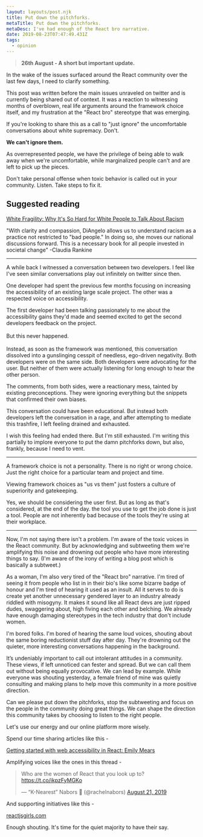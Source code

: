 ```yaml
---
layout: layouts/post.njk
title: Put down the pitchforks.
metaTitle: Put down the pitchforks.
metaDesc: I've had enough of the React bro narrative.
date: 2019-08-23T07:47:49.431Z
tags:
  - opinion
---
```

> **26th August - A short but important update.**

In the wake of the issues surfaced around the React community over the last few days, I need to clarify something.

This post was written before the main issues unraveled on twitter and is currently being shared out of context. It was a reaction to witnessing months of overblown, real life arguments around the framework choice itself, and my frustration at the "React bro" stereotype that was emerging.

If you're looking to share this as a call to "just ignore" the uncomfortable conversations about white supremacy. Don't.

**We can't ignore them.**

As overrepresented people, we have the privilege of being able to walk away when we're uncomfortable, while marginalized people can't and are left to pick up the pieces.

Don't take personal offense when toxic behavior is called out in your community. Listen. Take steps to fix it.

## Suggested reading



[White Fragility: Why It's So Hard for White People to Talk About Racism](https://www.amazon.co.uk/White-Fragility-People-About-Racism/dp/0141990562/ref=sr_1_1?adgrpid=63360820236&gclid=EAIaIQobChMI4LLV3aih5AIVguFRCh1XJAprEAAYAiAAEgLLs_D_BwE&hvadid=317560218377&hvdev=c&hvlocphy=9045162&hvnetw=g&hvpos=1t2&hvqmt=e&hvrand=5133184283976352269&hvtargid=kwd-652158945522&hydadcr=24428_1748934&keywords=white+fragility+books&qid=1566849367&s=gateway&sr=8-1)

"With clarity and compassion, DiAngelo allows us to understand racism as a practice not restricted to "bad people." In doing so, she moves our national discussions forward. This is a necessary book for all people invested in societal change"
-Claudia Rankine

- - -

A while back I witnessed a conversation between two developers. I feel like I've seen similar conversations play out infinitely on twitter since then. 

One developer had spent the previous few months focusing on increasing the accessibility of an existing large scale project. The other was a respected voice on accessibility.

The first developer had been talking passionately to me about the accessibility gains they'd made and seemed excited to get the second developers feedback on the project. \
\
But this never happened. \
\
Instead, as soon as the framework was mentioned, this conversation dissolved into a gunslinging cesspit of needless, ego-driven negativity. Both developers were on the same side. Both developers were advocating for the user. But neither of them were actually listening for long enough to hear the other person.

The comments, from both sides, were a reactionary mess, tainted by existing preconceptions. They were ignoring everything but the snippets that confirmed their own biases.

This conversation could have been educational. But instead both developers left the conversation in a rage, and after attempting to mediate this trashfire, I left feeling drained and exhausted.

I wish this feeling had ended there. But I'm still exhausted. I'm writing this partially to implore everyone to put the damn pitchforks down, but also, frankly, because I need to vent.

- - -

A framework choice is not a personality. There is no right or wrong choice. Just the right choice for a particular team and project and time. 

Viewing framework choices as "us vs them" just fosters a culture of superiority and gatekeeping.

Yes, we should be considering the user first. But as long as that's considered, at the end of the day. the tool you use to get the job done is just a tool. People are not inherently bad because of the tools they're using at their workplace.

- - -

Now, I'm not saying there isn't a problem. I'm aware of the toxic voices in the React community. But by acknowledging and subtweeting them we're amplifying this noise and drowning out people who have more interesting things to say. 
(I'm aware of the irony of writing a blog post which is basically a subtweet.)

As a woman, I'm also very tired of the "React bro" narrative. I'm tired of seeing it from people who list in in their bio's like some bizarre badge of honour and I'm tired of hearing it used as an insult. 
All it serves to do is create yet another unnecessary gendered layer to an industry already riddled with misogyny. It makes it sound like all React devs are just ripped dudes, swaggering about, high fiving each other and belching. We already have enough damaging stereotypes in the tech industry that don't include women.

I'm bored folks. I'm bored of hearing the same loud voices, shouting about the same boring reductionist stuff day after day. They're drowning out the quieter, more interesting conversations happening in the background.

It’s undeniably important to call out intolerant attitudes in a community. These views, if left unnoticed can fester and spread. But we can call them out without being equally provocative. We can lead by example. While everyone was shouting yesterday, a female friend of mine was quietly consulting and making plans to help move this community in a more positive direction.

Can we please put down the pitchforks, stop the subtweeting and focus on the people in the community doing great things. We can shape the direction this community takes by choosing to listen to the right people.

Let's use our energy and our online platform more wisely. 

Spend our time sharing articles like this -

[Getting started with web accessibility in React: Emily Mears](https://medium.com/@emilymears/getting-started-with-web-accessibility-in-react-9e591fdb0d52)

Amplifying voices like the ones in this thread -

<blockquote class="twitter-tweet"><p lang="en" dir="ltr">Who are the women of React that you look up to? <a href="https://t.co/ikpzFyMGKo">https://t.co/ikpzFyMGKo</a></p>&mdash; “K-Nearest” Nabors 💙 (@rachelnabors) <a href="https://twitter.com/rachelnabors/status/1164087457064849408?ref_src=twsrc%5Etfw">August 21, 2019</a></blockquote> <script async src="https://platform.twitter.com/widgets.js" charset="utf-8"></script>

And supporting initiatives like this -

[reactjsgirls.com](https://reactjsgirls.com)


Enough shouting.
It's time for the quiet majority to have their say.

